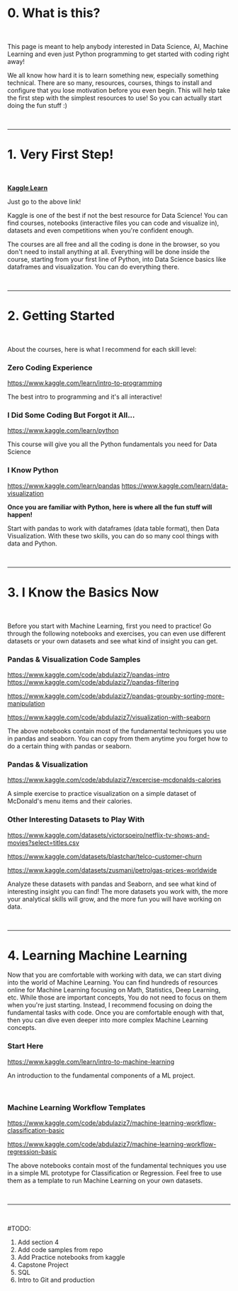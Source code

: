 <h1>0. What is this?</h1>
<p>
  <br/>
</p>
<p>This page is meant to help anybody interested in Data Science, AI, Machine Learning and even just Python programming to get started with coding right away!</p>
<p>We all know how hard it is to learn something new, especially something technical. There are so many, resources, courses, things to install and configure that you lose motivation before you even begin. This will help take the first step with the simplest resources to use! So you can actually start doing the fun stuff :)</p>
<p>
  <br/>
</p>
<hr/>
<h1>1. Very First Step!</h1>
<p>
  <br/>
</p>
<p>
  <u>
    <strong>
      <a href="https://www.kaggle.com/learn">Kaggle Learn</a>
    </strong>
  </u>
</p>
<p>Just go to the above link!</p>
<p>Kaggle is one of the best if not the best resource for Data Science! You can find courses, notebooks (interactive files you can code and visualize in), datasets and even competitions when you're confident enough.</p>
<p>The courses are all free and all the coding is done in the browser, so you don't need to install anything at all. Everything will be done inside the course, starting from your first line of Python, into Data Science basics like dataframes and visualization. You can do everything there.</p>
<p>
  <br/>
</p>
<hr/>
<h1>2. Getting Started</h1>
<p>
  <br/>
</p>
<p>About the courses, here is what I recommend for each skill level:</p>
<h3>Zero Coding Experience</h3>
<p>
  <a href="https://www.kaggle.com/learn/intro-to-programming">https://www.kaggle.com/learn/intro-to-programming</a>
</p>
<p>The best intro to programming and it's all interactive!</p>
<h3>I Did Some Coding But Forgot it All...</h3>
<p>
  <a href="https://www.kaggle.com/learn/python">https://www.kaggle.com/learn/python</a>
</p>
<p>This course will give you all the Python fundamentals you need for Data Science</p>
<h3>I Know Python</h3>
<p>
  <a href="https://www.kaggle.com/learn/pandas">https://www.kaggle.com/learn/pandas</a> <a href="https://www.kaggle.com/learn/data-visualization">https://www.kaggle.com/learn/data-visualization</a>
</p>
<strong><p>Once you are familiar with Python, here is where all the fun stuff will happen!</p></strong>
<p>Start with pandas to work with dataframes (data table format), then Data Visualization. With these two skills, you can do so many cool things with data and Python.</p>
<p>
  <br/>
</p>
<hr/>
<h1>3. I Know the Basics Now</h1>
<p>
  <br/>
</p>
<p>Before you start with Machine Learning, first you need to practice! Go through the following notebooks and exercises, you can even use different datasets or your own datasets and see what kind of insight you can get.</p>
<h3>Pandas &amp; Visualization Code Samples</h3>
<p>
  <a href="https://www.kaggle.com/code/abdulaziz7/pandas-intro">https://www.kaggle.com/code/abdulaziz7/pandas-intro</a> <a href="https://www.kaggle.com/code/abdulaziz7/pandas-filtering">https://www.kaggle.com/code/abdulaziz7/pandas-filtering</a>
</p>
<p>
  <a href="https://www.kaggle.com/code/abdulaziz7/pandas-groupby-sorting-more-manipulation">https://www.kaggle.com/code/abdulaziz7/pandas-groupby-sorting-more-manipulation</a>
</p>
<p>
  <a href="https://www.kaggle.com/code/abdulaziz7/visualization-with-seaborn">https://www.kaggle.com/code/abdulaziz7/visualization-with-seaborn</a>
</p>
<p>The above notebooks contain most of the fundamental techniques you use in pandas and seaborn. You can copy from them anytime you forget how to do a certain thing with pandas or seaborn.</p>
<h3>Pandas &amp; Visualization</h3>
<p>
  <a href="https://www.kaggle.com/code/abdulaziz7/excercise-mcdonalds-calories">https://www.kaggle.com/code/abdulaziz7/excercise-mcdonalds-calories</a>
</p>
<p>A simple exercise to practice visualization on a simple dataset of McDonald's menu items and their calories.</p>
<h3>Other Interesting Datasets to Play With</h3>
<p>
  <a href="https://www.kaggle.com/datasets/victorsoeiro/netflix-tv-shows-and-movies?select=titles.csv">https://www.kaggle.com/datasets/victorsoeiro/netflix-tv-shows-and-movies?select=titles.csv</a>
</p>
<p>
  <a href="https://www.kaggle.com/datasets/blastchar/telco-customer-churn">https://www.kaggle.com/datasets/blastchar/telco-customer-churn</a>
</p>
<p>
  <a href="https://www.kaggle.com/datasets/zusmani/petrolgas-prices-worldwide">https://www.kaggle.com/datasets/zusmani/petrolgas-prices-worldwide</a>
</p>
<p>Analyze these datasets with pandas and Seaborn, and see what kind of interesting insight you can find! The more datasets you work with, the more your analytical skills will grow, and the more fun you will have working on data.</p>
<p>
  <br/>
</p>
<hr/>
<h1>4. Learning Machine Learning</h1>
<p>Now that you are comfortable with working with data, we can start diving into the world of Machine Learning. You can find hundreds of resources online for Machine Learning focusing on Math, Statistics, Deep Learning, etc. While those are important concepts, You do not need to focus on them when you're just starting. Instead, I recommend focusing on doing the fundamental tasks with code. Once you are comfortable enough with that, then you can dive even deeper into more complex Machine Learning concepts. </p>
<h3>Start Here</h3>
<p>
  <a href="https://www.kaggle.com/learn/intro-to-machine-learning">https://www.kaggle.com/learn/intro-to-machine-learning</a>
</p>
<p>An introduction to the fundamental components of a ML project. </p>
<p>
  <br/>
</p>
<h3>Machine Learning Workflow Templates</h3>
<p>
  <a href="https://www.kaggle.com/code/abdulaziz7/machine-learning-workflow-classification-basic">https://www.kaggle.com/code/abdulaziz7/machine-learning-workflow-classification-basic</a>
</p>
<p>
  <span style="letter-spacing: 0.0px;">
    <a href="https://www.kaggle.com/code/abdulaziz7/machine-learning-workflow-regression-basic">https://www.kaggle.com/code/abdulaziz7/machine-learning-workflow-regression-basic</a>
  </span>
</p>
<p>
  <span style="letter-spacing: 0.0px;">The above notebooks contain most of the fundamental techniques you use in a simple ML prototype for Classification or Regression. Feel free to use them as a template to run Machine Learning on your own datasets.</span>
</p>
<p>
  <br/>
</p>
<hr/>
<p>
  <br/>
</p>
<p>#TODO:</p>
<ol>
  <li>Add section 4</li>
  <li>Add code samples from repo</li>
  <li>Add Practice notebooks from kaggle</li>
  <li>Capstone Project</li>
  <li>SQL</li>
  <li>Intro to Git and production</li>
</ol>
